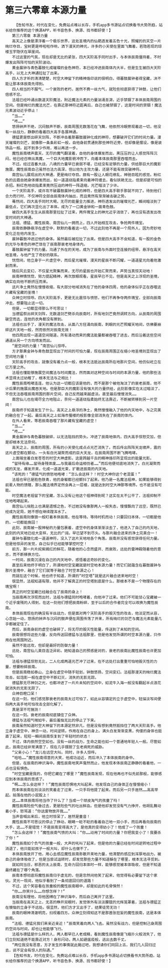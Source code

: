 # 第三六零章 本源力量
        【告知书友，时代在变化，免费站点难以长存，手机app多书源站点切换看书大势所趋，站长给你推荐的这个换源APP，听书音色多、换源、找书都好使！】
       第三六零章 本源力量
       高天之上像是漂浮着一个极乐世界，这处圣境内的仙葩透发着五色十光，照耀的的天空一片绚烂夺目，宝树更是哗啦啦作响，洒下漫天的神光，许多的小天使在里面飞舞着，若隐若现的琼楼玉宇隐伏在翠崖间。
       不过这里的气氛，现在却是无比的紧张，四大天阶高手同时出手，与本体辰南僵持着，不时爆发出阵阵可怕的天阶波动。
       黄金晨钟与青色暮鼓化成璀璨的金色神符，本已经冲进辰南体内大半，但是生生被四大天阶高手，以无上大神通拉扯了出来。
       四人方才听的清清楚楚，时空大神留下的精神烙印说的很明白，得暮鼓晨钟者得宝藏，决不能让那本体辰南先得到。
       四人相当的不服气，一个衰败的老朽，居然不费一丝力气，就险些彻底获得了钟鼓，让他们倍感不忿。
       法祖已经吟诵出数道天阶魔法，附近魔法元素的力量汹涌澎湃，近乎禁锢了本体辰南周围的空间。但是绚烂的魔法光芒，在靠近那神符近距离后，自己也被禁锢了，这是时间的禁锢！魔法元素波动近乎停止！
       “当……”
       “咚……”
       悠扬钟声不绝，沉闷鼓声不断，辰南周围无数落花在飞舞，他依然冷眼旁观着这一切，他没有一丝战力，静静的看着四大高手各展神通。
       德猛更是祭出碎天剑阵，不断冲击着那暮鼓晨钟化成的神符，想要破开它们的时间力量。漫天璀璨的剑芒，就像那一条条彩虹一般，自他身前贯通到那些神符近旁，但却像是摆设，像是装饰品一般。起不到多少作用，难以再进一步。
       魔性辰南啸声震天，无尽的魔气翻滚着，自他的身体爆发而出，黑压压的让人感觉阵阵沉闷，他已经召唤出真魔，一个巨大地魔影俯冲而下，向着本体辰南那里吞噬而去。
       不过。经过连番大战，八魂的力量早已衰弱不堪，已经没有足够的力量，供给那巨大的魔影施展，魔性辰南自己虽然也法力高深，但以他为主攻力量，还是不能有效突破神符。
       南宫仙儿展现出的大神通，更是绚烂夺目。颇有一股让人眼花缭乱，神驰目眩的感觉。粉红色的云霞自她身体爆发而出，如一道道绕指柔束向着神符缠去，看似妖艳无比，但是却是可怕的杀招。粉红色地绕指柔束竟然压迫的神符一阵退缩，光芒暗淡了少许。
       一个天阶高手，或许攻不破暮鼓晨钟化成的神符，但是四大高手联手那就不同了。待到他们合力而行时，不仅神符全部自辰南体内抽出，而且竟然有渐渐被击破之势。
       蓦然间，四大高手同时大喝，无尽的能量全力推进，神符透发出的璀璨光芒，瞬间暗淡到了最低点，它们再次显化出了本体。成为了一口黄金钟和一面青色鼓。
       被四大高手生生从辰南那里拉扯了过来，两件瑰宝上的神光近乎消敛了，再也没有透发出改变时间的大神通。
       法祖、德猛、魔性辰南、南宫仙儿一拥而上，四人开始相互攻击，争抢两件瑰宝。
       辰南依静静悬浮在虚空中，默默的看着这一切，不过此刻他不再是一个局外人，因为奇妙地变化正在他内发生。
       晨钟暮鼓冲进过他的身体。虽然最后被拉扯了出来。但是四大高手不会知道，有一股的金色的光华与青色的神芒敛在了辰南那衰老地身体内。
       暮鼓晨钟留下的力量。沟通了外在的天地，成为了辰南与外面时空连接的纽带，悬浮在高天地圣境，与他产生了奇妙的联系。
       恍惚间，他立身于一片虚空中，而后星光璀璨，漫天的星辰不断闪耀，一道道星光向着他激射而来。
       随后风云变幻，不仅星光聚集而来，无尽的星辰也开始汇聚而来，声势当真惊天动地！
       辰南神情恍惚，努力提起精神，再次放眼观看，星辰早已不见，但是高天之上浮现的圣境，确实在向他不断挤压而来。
       这片净土竟然在慢慢收缩，有大部分地域消失在了他的身体四周，他的身体似乎正在吞噬这片藏有宝藏的圣境！
       众神立时惊呼。四大天阶高手，更是无比震惊与愤怒，他们不再争夺两件瑰宝，全部向辰南冲去，想要阻止这一切。
       但是，一切都显得那么不可思议！
       当德猛祭出碎天剑阵，无数道剑芒劈杀向辰南时，所有地剑芒竟然调转方向，从辰南的周围破空而去，连他的衣角都没有擦到。
       法祖也出手了，漫天的魔法攻击，从面八方狂涌向辰南，刺眼的光芒照耀天地间，仿佛要崩碎这片天地一般，然而依然对辰南无效！
       他四周出现一道道空间隧道，所有涌动而来的魔法能量都被吞噬了进去，而后沿着这些空间通道从另一个方向喷发而出。
       “是空间的力量！”南宫仙儿惊呼。
       方才那黄金钟与青色鼓显现出了时间的可怕力量，现在辰南周围正在缩小地圣境则显现出了空间地力量！
       天阶高手的攻击，就像没有着力点一般，根本无法抵达辰南所在地那片空间，他仿似屹立在亿万里之外。
       法祖也懂能够施展空间魔法与时间魔法，然而面对这种空间与时间的本源力量，他的那些法术显得太过幼稚了，根本无法与之相比！
       魔性辰南咆哮连连，他认为这一切都应该是他的，而不是那个被他淘汰了的衰老辰南，他不计后果的施展出魔吞天地。但是那巨大的魔影没有强大的力量供给，此刻影像实在太过暗淡了，不但无法吞噬辰南周围的那片空间，自己反而越来越虚淡。直至最后慢慢消失……
       南宫仙儿也在竭尽全力地阻止，奈何一道道绕指柔始终无法靠近，不断被转移到另一片空间！
       辰南终于知道发生了什么，高天之上悬浮的净土，竟然慢慢融入了他的内天地中，与之完美的融合在了一起。最后高天之上如海市蜃楼的般影像全部消失在了辰南的体内。
       在外人看来，等若辰南吞噬了那片藏有宝藏的虚空！
       “当……”
       “咚……”
       黄金晨钟与青色暮鼓破碎，以无法阻挡的势头。冲进了辰南地体内，四大高手惊怒交加，但是却根本无法奈何。
       高天之上，辰南的周围，所有的小天使化成点点光芒消失了。而后传出阵阵天龙啸声，震的这片虚空都在颤动，一头有白光凝聚而成的巨大天龙，在辰南周围不断飞腾咆哮。
       上面端坐着白发苍苍的时空大神虚影。这是跨越千古的精神烙印所呈现出的能量光影。
       “留待有缘……留待身残体废……与我最后命运相仿者……”而后他便彻底地消失了。白光凝聚而成的天龙，爆发开来，化成一道道光束，扩散进辰南的内天地。
       “该死的！”德猛气的愤怒地咆哮：“怎么会这样？！时空大神你这个老混蛋！”
       法祖也早已是脸色铁青，他的身躯都已经颤抖了起来。他乃是一名魔法祖神，如果能够得到前辈人物的馈赠，那么魔法境界定然会再上一层楼，就是达到时空大神那等境界。也不是没有可能。
       时空魔法老祖留下的宝藏，怎么没有让他这个祖神得到呢？这实在太不公平了，法祖抑制不住地咆哮起来。
       南宫仙儿俏脸上也满是遗憾之色，不过她没有像那两人一般失态，慢慢飘向了远空，既然已经成为定局，她不想在继续蹚浑水了。
       魔性辰南则像狼一般盯着本体辰南，他在等待。等待时机而动！只要回归本体，一切都是他的，一切都能挽回！
       此刻，辰南被一股神秘的力量包裹着，虚空中的身体渐渐淡去了，他进入了自己的内天地，此刻的内天地已经大变样，无比的广阔。早已望不到尽头。与那片融合进来的净土完美合一！
       晨钟与暮鼓化成一道道神符，没入了这片天地地各个角落。辰南并没有感觉获得任何力量。但是他惊异的发觉，自己似乎已经能够掌控时空！
       前方，那一片片姹紫嫣红的鲜花，随着他的心念而盛开、而衰败，远处的雷神殿随着他的意志，而不断移换方位。
       一时间，辰南沉浸在自己的内天地中，感悟着这奇妙的变化。
       直至后来他终于明白了，所谓地时空宝藏就是时空地本源力量！而它们就蕴含在暮鼓晨钟与那片圣境中，融合了它们就等于融合了时空本源之心！
       而就在这个时候，他也终于知道，所谓的“时空塔”就是这片融合进来地时空！
       很显然，法祖知道有限，他并不了解真正的时空塔到底是什么，那根本不是一个物理存在的瑰宝啊！
       真正的时空宝藏已经融合在了辰南的身上！
       当辰南再次浮现而出时，法祖与德猛同时咆哮着，向他冲了过来。他们不可能甘心宝藏被一个近乎废残的人得到，在这一刻他们想把辰南粉碎，至于以后的合作者完全可以改换为魔性辰南。
       本体辰南现在的确没有半丝战力，但是面对两个天阶高手的毁灭性的攻击，他淡定而从容，心念始一动，悠扬的钟声与沉闷的鼓声便在周围传荡了开来，所有绚烂的剑芒与魔法元素能量几乎都被定住了。
       而后，辰南身前的虚空也破碎了，将无尽的毁灭性能量，传送到了未知的空间。
       辰南很想将这些力量，反向传送回德猛与法祖那里，但是他发觉所谓的时空本源力量，只作用在他周围附近。
       虽然不能远攻，但却是最好的防御力量！
       远处，南宫仙儿美目连泛异彩。她知道自己的预感是对的，衰老的辰南比魔性辰南也许更加可怕。
       法祖与德猛惊怒无比，二人化成两道光芒冲了过来，在不远处打出重重可怕地毁灭性的力量，想要粉碎辰南。
       但是辰南稳如泰山，立身在虚空中随手轻划，钟鼓悠扬，空间变幻。法祖那漫天的绚烂魔法攻击，如泡影一般在虚空中不断幻灭，消失的无影无踪。
       德猛那无尽神剑之光，也都冲进了一片片未知的空间中，如泥牛入海一般没有翻起半点浪花就消失的无影无踪了。
       众神目瞪口呆！
       在这一刻，他们感觉那衰老的辰南太过可怕了，如此从容镇定的立于虚空中，轻描淡写间便将两大高手地可怕攻击全部化解了。
       真是深不可揣测！
       在这一刻。衰老的辰南彻底镇住了众神。
       德猛与法祖气喘如牛，最后羞恼无比的停止了下来。
       辰南虽然知道时空大神留下的本源定然非凡，但是没有想到竟然抵挡住了两大天阶高手。他立身于虚空中，神念一动，时间逆转。作用在自己的身上。满头白发渐渐变黑，佝偻的身体也挺直了起来，短短一瞬间辰南恢复到了年轻时的状态！
       不过，体内依然空空如也。没有一丝的战力，生命之能也如一个普通地年轻人一般。尽管如此，辰南已经非常满意了，现在几乎摆脱了生老病死的威胁。
       “父亲小心！”龙儿在远空大叫。同时，许多人惊呼。
       “哈哈……”魔性辰南得意的大笑，他成功迫近，而后冲入了本体辰南的身中。
       但是，在辰南的神识海中。魔性辰南地笑声戛然而止，他发现本体辰南正静静的看着他，一点也没有惧色。
       “时空宝藏是我的，你把它藏在了哪里？”魔性辰南发现，现在他再也不似先前那般，能够感应到本体辰南的思感了。
       “啊……怎么会这样？！”魔性辰南恐惧地大叫起来，他发现自己的身体正在慢慢缩小！
       而本体辰南在则淡淡的笑着走了过来，一只手将他提了起来。而后另一只手居然……高高举起。拍落在他的小屁股上！
       这……本体辰南将他当作了什么了？当成一个顽皮淘气的孩童了吗！
       魔性辰南险些气昏过去，更是险些气的吐出鲜血。但是他却发觉没有气力挣开，他胡乱舞动着小手，怒骂道：“你这废物放开我……”
       当声音喊出来后，他立时惊呆了，居然是童音！
       魔性辰南不可思议的停止了挣动，眼睛一眨不眨的看着自己地一双小手，而后再看向辰南的大手，这……不是错觉！不是辰南变得高大了，是他真的变得幼小了！他成了一个孩童！
       “怎么会这样？！”魔性辰南气愤的大叫：“你……动用了时间的力量？你把我变小了！我要杀了你！”
       魔性辰南如个负气的孩童一般，大声的吼叫了起来，但是他的力量已经在时间逆转地过程中消退了，他只能如孩子一般大叫，却什么也做不了。
       本体辰南放开了他，用心去感应魔性辰南弥散开来地力量，他清楚的感应到浑厚地战力，被自己的身体吸收了，但是当尝试运转时，却发觉那些力量不知道躲在了哪里，根本无法寻觅到。
       就如同当日，邪恶的太上辰南，生命力回归本体时一样，能够感觉被本体吸收，但是不知道最终藏在了哪个角落。
       辰南本想彻底将魔性辰南归于虚无的，但是忽然间他笑了起来，他觉得有必要留下这个家伙。灵光一现间，他似乎看到了一条彻底回归的道路！
       不过，这个笑容看在孩童般的魔性辰南眼中，却是如此的毛骨悚然！
       “你……你笑什么……你想怎样？!”
       辰南没有理他，将他困缚在了神识海中，而后自己离开了这里。
       当辰南在高天之上，无恙的睁开双眼时，发觉体外有淡淡朦胧的光辉笼罩着，法祖与德猛正在懊恼的立身于不远处。很显然，他们方才又出手了，结果徒劳无功！
       辰南的眼神清澈明亮，扫视着四方。众神立刻得知这不是那嚣张狂妄的魔性辰南，这是本体辰南。
       “法祖、德猛兄我们来亲近亲近！”辰南笑着向两人飞去。虽然没有战力，但是控制己身周围的空间与时间，却也让他能够飞行。
       法祖与德猛是什么样的人，两人都早已人老成精，看到魔性辰南像是飞蛾扑火般消失了，他们立刻知道绝不能靠近对方！身形闪动，两人如避瘟疫般，逃出去数千丈。
       “两位我没有恶意，方才发生的事情就此揭过吧，我想请你们同回上古，我们几人回归过去，说不定会有惊人的际遇。”
       【告知书友，时代在变化，免费站点难以长存，手机app多书源站点切换看书大势所趋，站长给你推荐的这个换源APP，听书音色多、换源、找书都好使！】